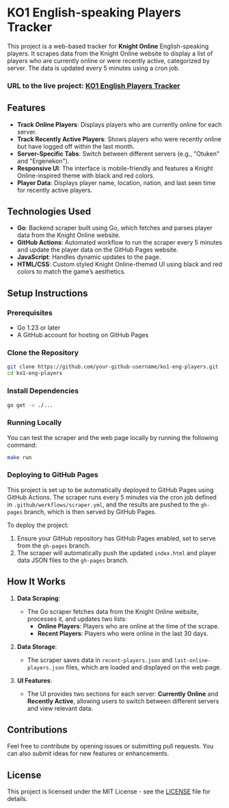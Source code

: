 # KO1 English-speaking Players Tracker

This project is a web-based tracker for **Knight Online** English-speaking players. It scrapes data from the Knight Online website to display a list of players who are currently online or were recently active, categorized by server. The data is updated every 5 minutes using a cron job.

### URL to the live project: [KO1 English Players Tracker](https://your-github-username.github.io/ko1-eng-players/)

## Features

- **Track Online Players**: Displays players who are currently online for each server.
- **Track Recently Active Players**: Shows players who were recently online but have logged off within the last month.
- **Server-Specific Tabs**: Switch between different servers (e.g., "Otuken" and "Ergenekon").
- **Responsive UI**: The interface is mobile-friendly and features a Knight Online-inspired theme with black and red colors.
- **Player Data**: Displays player name, location, nation, and last seen time for recently active players.

## Technologies Used

- **Go**: Backend scraper built using Go, which fetches and parses player data from the Knight Online website.
- **GitHub Actions**: Automated workflow to run the scraper every 5 minutes and update the player data on the GitHub Pages website.
- **JavaScript**: Handles dynamic updates to the page.
- **HTML/CSS**: Custom styled Knight Online-themed UI using black and red colors to match the game’s aesthetics.

## Setup Instructions

### Prerequisites

- Go 1.23 or later
- A GitHub account for hosting on GitHub Pages

### Clone the Repository

```bash
git clone https://github.com/your-github-username/ko1-eng-players.git
cd ko1-eng-players
```

### Install Dependencies

```bash
go get -v ./...
```

### Running Locally

You can test the scraper and the web page locally by running the following command:

```bash
make run
```

### Deploying to GitHub Pages

This project is set up to be automatically deployed to GitHub Pages using GitHub Actions. The scraper runs every 5 minutes via the cron job defined in `.github/workflows/scraper.yml`, and the results are pushed to the `gh-pages` branch, which is then served by GitHub Pages.

To deploy the project:

1. Ensure your GitHub repository has GitHub Pages enabled, set to serve from the `gh-pages` branch.
2. The scraper will automatically push the updated `index.html` and player data JSON files to the `gh-pages` branch.

## How It Works

1. **Data Scraping**:
   - The Go scraper fetches data from the Knight Online website, processes it, and updates two lists:
     - **Online Players**: Players who are online at the time of the scrape.
     - **Recent Players**: Players who were online in the last 30 days.

2. **Data Storage**:
   - The scraper saves data in `recent-players.json` and `last-online-players.json` files, which are loaded and displayed on the web page.

3. **UI Features**:
   - The UI provides two sections for each server: **Currently Online** and **Recently Active**, allowing users to switch between different servers and view relevant data.

## Contributions

Feel free to contribute by opening issues or submitting pull requests. You can also submit ideas for new features or enhancements.

## License

This project is licensed under the MIT License - see the [LICENSE](LICENSE) file for details.
